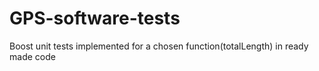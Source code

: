 # GPS-software-tests
Boost unit tests implemented for a chosen function(totalLength) in ready made code
